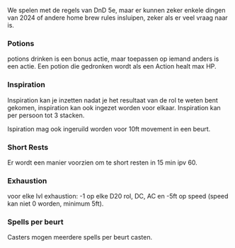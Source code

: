 We spelen met de regels van DnD 5e, maar er kunnen zeker enkele dingen van 2024 of andere home brew rules insluipen, zeker als er veel vraag naar is.


### Potions
potions drinken is een bonus actie, maar toepassen op iemand anders is een actie. Een potion die gedronken wordt als een Action healt max HP.

### Inspiration
Inspiration kan je inzetten nadat je het resultaat van de rol te weten bent gekomen, inspiration kan ook ingezet worden voor elkaar.  Inspiration kan per persoon tot 3 stacken.

Ispiration mag ook ingeruild worden voor 10ft movement in een beurt.

### Short Rests
Er wordt een manier voorzien om te short resten in 15 min ipv 60.

### Exhaustion
voor elke lvl exhaustion: -1 op elke D20 rol, DC, AC en -5ft op speed (speed kan niet 0 worden, minimum 5ft).

### Spells per beurt
Casters mogen meerdere spells per beurt casten.

